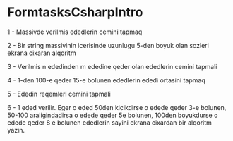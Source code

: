 # FormtasksCsharpIntro

1 - Massivde verilmis ededlerin cemini tapmaq

2 - Bir string massivinin icerisinde uzunlugu 5-den boyuk olan sozleri ekrana cixaran alqoritm

3 - Verilmis n ededinden m ededine qeder olan ededlerin cemini tapmali

4 - 1-den 100-e qeder 15-e bolunen ededlerin ededi ortasini tapmaq

5 - Ededin reqemleri cemini tapmali

6 - 1 eded verilir. Eger o eded 50den kicikdirse o edede qeder 3-e bolunen,
50-100 araligindadirsa o edede qeder 5e bolunen,
100den boyukdurse o edede qeder 8 e bolunen ededlerin sayini ekrana cixardan bir alqoritm yazin.
